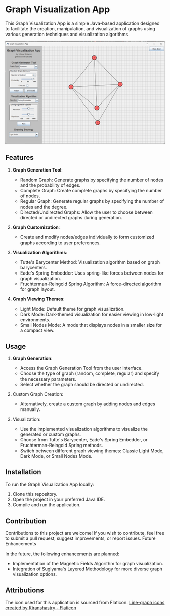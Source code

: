 # Graph Visualization App

This Graph Visualization App is a simple Java-based application designed to facilitate the creation, manipulation, and visualization of graphs using various generation techniques and visualization algorithms.

![Screenshot of the application](/figures/screenshot.png?raw=true "Screenshot of the application")

## Features

1. **Graph Generation Tool**:
   - Random Graph: Generate graphs by specifying the number of nodes and the probability of edges.
   - Complete Graph: Create complete graphs by specifying the number of nodes.
   - Regular Graph: Generate regular graphs by specifying the number of nodes and the degree.
   - Directed/Undirected Graphs: Allow the user to choose between directed or undirected graphs during generation.

2. **Graph Customization**:
   - Create and modify nodes/edges individually to form customized graphs according to user preferences.

3. **Visualization Algorithms**:
   - Tutte's Barycenter Method: Visualization algorithm based on graph barycenters.
   - Eade's Spring Embedder: Uses spring-like forces between nodes for graph visualization.
   - Fruchterman-Reingold Spring Algorithm: A force-directed algorithm for graph layout.

4. **Graph Viewing Themes**:
   - Light Mode: Default theme for graph visualization.
   - Dark Mode: Dark-themed visualization for easier viewing in low-light environments.
   - Small Nodes Mode: A mode that displays nodes in a smaller size for a compact view.

## Usage

1. **Graph Generation**:
   - Access the Graph Generation Tool from the user interface.
   - Choose the type of graph (random, complete, regular) and specify the necessary parameters.
   - Select whether the graph should be directed or undirected.

2. Custom Graph Creation:
   - Alternatively, create a custom graph by adding nodes and edges manually.

3. Visualization:
   - Use the implemented visualization algorithms to visualize the generated or custom graphs.
   - Choose from Tutte's Barycenter, Eade's Spring Embedder, or Fruchterman-Reingold Spring methods.
   - Switch between different graph viewing themes: Classic Light Mode, Dark Mode, or Small Nodes Mode.

## Installation

To run the Graph Visualization App locally:

1. Clone this repository.
2. Open the project in your preferred Java IDE.
3. Compile and run the application.

## Contribution

Contributions to this project are welcome! If you wish to contribute, feel free to submit a pull request, suggest improvements, or report issues.
Future Enhancements

In the future, the following enhancements are planned:

- Implementation of the Magnetic Fields Algorithm for graph visualization.
- Integration of Sugiyama's Layered Methodology for more diverse graph visualization options.

## Attributions

The icon used for this application is sourced from Flaticon.
<a href="https://www.flaticon.com/free-icons/line-graph" title="line-graph icons">Line-graph icons created by Kiranshastry - Flaticon</a>
